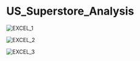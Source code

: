 # US_Superstore_Analysis
![EXCEL_1](https://github.com/Sans9211/US_Superstore_Analysis/assets/104644783/c7fcc235-5fc1-4b77-9ee2-a00164ee3031)

![EXCEL_2](https://github.com/Sans9211/US_Superstore_Analysis/assets/104644783/06a4f1c2-5374-439f-ba16-66a2af367de9)


![EXCEL_3](https://github.com/Sans9211/US_Superstore_Analysis/assets/104644783/66bc11a5-731a-48b9-ae75-01aa8dfcb7fa)
